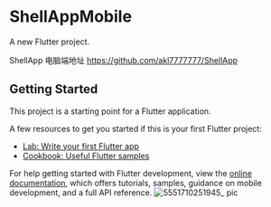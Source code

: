 # ShellAppMobile

A new Flutter project.

ShellApp 电脑端地址 https://github.com/akl7777777/ShellApp

## Getting Started

This project is a starting point for a Flutter application.

A few resources to get you started if this is your first Flutter project:

- [Lab: Write your first Flutter app](https://docs.flutter.dev/get-started/codelab)
- [Cookbook: Useful Flutter samples](https://docs.flutter.dev/cookbook)

For help getting started with Flutter development, view the
[online documentation](https://docs.flutter.dev/), which offers tutorials,
samples, guidance on mobile development, and a full API reference.
![5551710251945_ pic](https://github.com/akl7777777/ShellAppMobile/assets/84266551/1048a062-4f7e-43b6-828f-b5fda29807c0)
